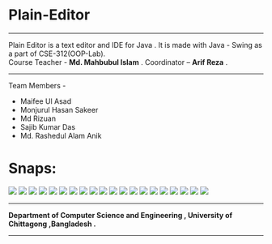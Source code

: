 # Plain-Editor

<hr/>

Plain Editor is a text editor and IDE for Java . It is made with Java - Swing as a part of CSE-312(OOP-Lab). <br />
Course Teacher - **Md. Mahbubul Islam** . Coordinator – **Arif Reza** . <br />
<hr/>
Team Members - <ul>
  <li> Maifee Ul Asad </li> 
  <li> Monjurul Hasan Sakeer </li> 
  <li> Md Rizuan </li> 
  <li> Sajib Kumar Das </li> 
  <li> Md. Rashedul Alam Anik </li>
  </ul>


# Snaps:

<p align="center">

![](https://github.com/maifeeulasad/Plain-Editor/blob/master/~files/Screen%20Shots/1.PNG)
![](https://github.com/maifeeulasad/Plain-Editor/blob/master/~files/Screen%20Shots/2.PNG)
![](https://github.com/maifeeulasad/Plain-Editor/blob/master/~files/Screen%20Shots/3.PNG)
![](https://github.com/maifeeulasad/Plain-Editor/blob/master/~files/Screen%20Shots/4.PNG)
![](https://github.com/maifeeulasad/Plain-Editor/blob/master/~files/Screen%20Shots/5.PNG)
![](https://github.com/maifeeulasad/Plain-Editor/blob/master/~files/Screen%20Shots/6.PNG)
![](https://github.com/maifeeulasad/Plain-Editor/blob/master/~files/Screen%20Shots/7.PNG)
![](https://github.com/maifeeulasad/Plain-Editor/blob/master/~files/Screen%20Shots/8.PNG)
![](https://github.com/maifeeulasad/Plain-Editor/blob/master/~files/Screen%20Shots/9.PNG)
![](https://github.com/maifeeulasad/Plain-Editor/blob/master/~files/Screen%20Shots/10.PNG)
![](https://github.com/maifeeulasad/Plain-Editor/blob/master/~files/Screen%20Shots/11.PNG)
![](https://github.com/maifeeulasad/Plain-Editor/blob/master/~files/Screen%20Shots/12.PNG)
![](https://github.com/maifeeulasad/Plain-Editor/blob/master/~files/Screen%20Shots/13.PNG)
![](https://github.com/maifeeulasad/Plain-Editor/blob/master/~files/Screen%20Shots/14.PNG)
![](https://github.com/maifeeulasad/Plain-Editor/blob/master/~files/Screen%20Shots/15.PNG)
![](https://github.com/maifeeulasad/Plain-Editor/blob/master/~files/Screen%20Shots/16.PNG)
![](https://github.com/maifeeulasad/Plain-Editor/blob/master/~files/Screen%20Shots/17.PNG)
![](https://github.com/maifeeulasad/Plain-Editor/blob/master/~files/Screen%20Shots/18.PNG)
![](https://github.com/maifeeulasad/Plain-Editor/blob/master/~files/Screen%20Shots/19.PNG)
![](https://github.com/maifeeulasad/Plain-Editor/blob/master/~files/Screen%20Shots/view.PNG)
</p>

<hr />

**Department of Computer Science and Engineering , University of Chittagong ,Bangladesh .**

<hr />
